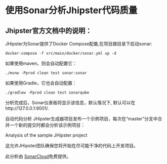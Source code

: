 # 使用Sonar分析Jhipster代码质量

## Jhipster官方文档中的说明：
JHipster为Sonar提供了Docker Compose配置,在项目跟目录下启动sonar:
```shell
docker-compose -f src/main/docker/sonar.yml up -d
```

如果使用maven，则会自动配置它：

```shell
./mvnw -Pprod clean test sonar:sonar
```

如果使用Gradle，它也会自动配置：

```shell
./gradlew -Pprod clean test sonarqube
```

分析完成后，Sonar仪表板将显示该信息，默认情况下, 默认可以在http://127.0.0.1:9001/.

自动代码分析
JHipster生成器项目发布一个示例项目，每次在“master”分支中合并一个新的提交时都会分析该示例项目：

Analysis of the sample JHipster project

这允许JHipster团队确保您将开始在尽可能干净的代码上开发项目。

此分析由 [SonarCloud](https://sonarcloud.io/)免费提供。